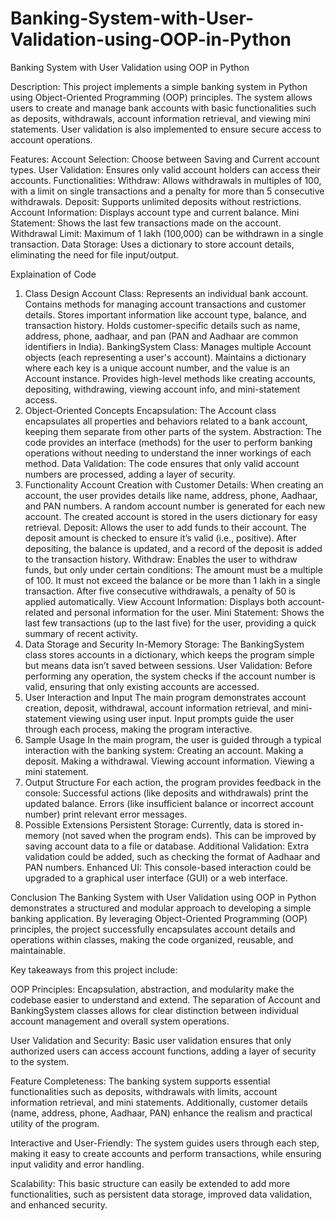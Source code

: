 # Banking-System-with-User-Validation-using-OOP-in-Python
Banking System with User Validation using OOP in Python

Description:
This project implements a simple banking system in Python using Object-Oriented Programming (OOP) principles. The system allows users to create 
and manage bank accounts with basic functionalities such as deposits, withdrawals, account information retrieval, and viewing mini statements.
User validation is also implemented to ensure secure access to account operations.

Features:
Account Selection: Choose between Saving and Current account types.
User Validation: Ensures only valid account holders can access their accounts.
Functionalities:
Withdraw: Allows withdrawals in multiples of 100, with a limit on single transactions and a penalty for more than 5 consecutive withdrawals.
Deposit: Supports unlimited deposits without restrictions.
Account Information: Displays account type and current balance.
Mini Statement: Shows the last few transactions made on the account.
Withdrawal Limit: Maximum of 1 lakh (100,000) can be withdrawn in a single transaction.
Data Storage: Uses a dictionary to store account details, eliminating the need for file input/output.


Explaination of Code

1. Class Design
Account Class:
Represents an individual bank account.
Contains methods for managing account transactions and customer details.
Stores important information like account type, balance, and transaction history.
Holds customer-specific details such as name, address, phone, aadhaar, and pan (PAN and Aadhaar are common identifiers in India).
BankingSystem Class:
Manages multiple Account objects (each representing a user's account).
Maintains a dictionary where each key is a unique account number, and the value is an Account instance.
Provides high-level methods like creating accounts, depositing, withdrawing, viewing account info, and mini-statement access.
2. Object-Oriented Concepts
Encapsulation:
The Account class encapsulates all properties and behaviors related to a bank account, keeping them separate from other parts of the system.
Abstraction:
The code provides an interface (methods) for the user to perform banking operations without needing to understand the inner workings of each method.
Data Validation:
The code ensures that only valid account numbers are processed, adding a layer of security.
3. Functionality
Account Creation with Customer Details:
When creating an account, the user provides details like name, address, phone, Aadhaar, and PAN numbers.
A random account number is generated for each new account.
The created account is stored in the users dictionary for easy retrieval.
Deposit:
Allows the user to add funds to their account.
The deposit amount is checked to ensure it’s valid (i.e., positive).
After depositing, the balance is updated, and a record of the deposit is added to the transaction history.
Withdraw:
Enables the user to withdraw funds, but only under certain conditions:
The amount must be a multiple of 100.
It must not exceed the balance or be more than 1 lakh in a single transaction.
After five consecutive withdrawals, a penalty of 50 is applied automatically.
View Account Information:
Displays both account-related and personal information for the user.
Mini Statement:
Shows the last few transactions (up to the last five) for the user, providing a quick summary of recent activity.
4. Data Storage and Security
In-Memory Storage:
The BankingSystem class stores accounts in a dictionary, which keeps the program simple but means data isn’t saved between sessions.
User Validation:
Before performing any operation, the system checks if the account number is valid, ensuring that only existing accounts are accessed.
5. User Interaction and Input
The main program demonstrates account creation, deposit, withdrawal, account information retrieval, and mini-statement viewing using user input.
Input prompts guide the user through each process, making the program interactive.
6. Sample Usage
In the main program, the user is guided through a typical interaction with the banking system:
Creating an account.
Making a deposit.
Making a withdrawal.
Viewing account information.
Viewing a mini statement.
7. Output Structure
For each action, the program provides feedback in the console:
Successful actions (like deposits and withdrawals) print the updated balance.
Errors (like insufficient balance or incorrect account number) print relevant error messages.
8. Possible Extensions
Persistent Storage:
Currently, data is stored in-memory (not saved when the program ends). This can be improved by saving account data to a file or database.
Additional Validation:
Extra validation could be added, such as checking the format of Aadhaar and PAN numbers.
Enhanced UI:
This console-based interaction could be upgraded to a graphical user interface (GUI) or a web interface.

Conclusion
The Banking System with User Validation using OOP in Python demonstrates a structured and modular approach to developing a simple banking application. By leveraging Object-Oriented Programming (OOP) principles, the project successfully encapsulates account details and operations within classes, making the code organized, reusable, and maintainable.

Key takeaways from this project include:

OOP Principles: Encapsulation, abstraction, and modularity make the codebase easier to understand and extend. The separation of Account and BankingSystem classes allows for clear distinction between individual account management and overall system operations.

User Validation and Security: Basic user validation ensures that only authorized users can access account functions, adding a layer of security to the system.

Feature Completeness: The banking system supports essential functionalities such as deposits, withdrawals with limits, account information retrieval, and mini statements. Additionally, customer details (name, address, phone, Aadhaar, PAN) enhance the realism and practical utility of the program.

Interactive and User-Friendly: The system guides users through each step, making it easy to create accounts and perform transactions, while ensuring input validity and error handling.

Scalability: This basic structure can easily be extended to add more functionalities, such as persistent data storage, improved data validation, and enhanced security.
